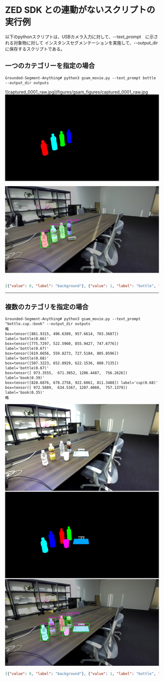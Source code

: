# ZED SDK との連動がないスクリプトの実行例

以下のpythonスクリプトは、USBカメラ入力に対して、--text_prompt　に示される対象物に対して
インスタンスセグメンテーションを実施して、--output_dir に保存するスクリプトである。

## 一つのカテゴリーを指定の場合
```commandline
Grounded-Segment-Anything# python3 gsam_movie.py --text_prompt bottle --output_dir outputs
```

![captured_0001_raw.jpg](figures/gsam_figures/captured_0001_raw.jpg
![captured_0001_mask.jpg](figures/gsam_figures/captured_0001_mask.jpg)

![captured_0001_sam.jpg](figures/gsam_figures/captured_0001_sam.jpg)

```:captured_0001_mask.json

[{"value": 0, "label": "background"}, {"value": 1, "label": "bottle", "logit": 0.72, "box": [776.5209350585938, 523.3881225585938, 861.9423217773438, 747.7156982421875]}, {"value": 2, "label": "bottle", "logit": 0.7, "box": [508.3803405761719, 653.546630859375, 621.994873046875, 880.4595336914062]}, {"value": 3, "label": "bottle", "logit": 0.75, "box": [882.2781372070312, 497.0130615234375, 957.2284545898438, 703.328369140625]}, {"value": 4, "label": "bottle", "logit": 0.74, "box": [649.7821044921875, 560.226318359375, 755.00244140625, 804.9031982421875]}]
```

-----

## 複数のカテゴリを指定の場合
```
Grounded-Segment-Anything# python3 gsam_movie.py --text_prompt "bottle.cup.:book" --output_dir outputs
略
box=tensor([881.9315, 496.6389, 957.6614, 703.3687]) label='bottle(0.66)'
box=tensor([775.7297, 522.5960, 855.9427, 747.6776]) label='bottle(0.67)'
box=tensor([619.6656, 559.8273, 727.5184, 805.8596]) label='bottle(0.68)'
box=tensor([507.3223, 652.8929, 622.1536, 880.7135]) label='bottle(0.67)'
box=tensor([ 973.3555,  671.3052, 1206.4487,  756.2626]) label='book(0.39)'
box=tensor([828.6876, 678.2758, 922.6061, 811.3488]) label='cup(0.68)'
box=tensor([ 972.5889,  634.5367, 1207.4060,  757.1379]) label='book(0.35)'
略
```

![captured_0002_rGrounded-Segment-Anything# python3 gsam_movie.py --text_prompt "bottle.cup.:book" --output_dir outputsaw.jpg](figures/gsam_figures/captured_0002_raw.jpg)
![captured_0002_mask.jpg](figures/gsam_figures/captured_0002_mask.jpg)
![captured_0002_sam.jpg](figures/gsam_figures/captured_0002_sam.jpg)

```:captured_0002_mask.json
[{"value": 0, "label": "background"}, {"value": 1, "label": "bottle", "logit": 0.66, "box": [882.1499633789062, 496.5115051269531, 957.7581787109375, 703.1181640625]}, {"value": 2, "label": "bottle", "logit": 0.68, "box": [775.8727416992188, 522.694091796875, 855.7272338867188, 747.4675903320312]}, {"value": 3, "label": "bottle", "logit": 0.69, "box": [619.7833251953125, 559.8886108398438, 727.797119140625, 805.8375244140625]}, {"value": 4, "label": "bottle", "logit": 0.68, "box": [507.5815734863281, 652.99072265625, 622.3192749023438, 880.9000244140625]}, {"value": 5, "label": "cup", "logit": 0.69, "box": [825.576904296875, 678.4196166992188, 922.5826416015625, 811.3165893554688]}, {"value": 6, "label": "book", "logit": 0.35, "box": [973.5555419921875, 671.3574829101562, 1206.4371337890625, 756.1993408203125]}, {"value": 7, "label": "book", "logit": 0.37, "box": [972.8187255859375, 634.828125, 1207.2337646484375, 757.08203125]}]
```